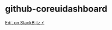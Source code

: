 # github-coreuidashboard

[Edit on StackBlitz ⚡️](https://stackblitz.com/edit/github-coreuidashboard)